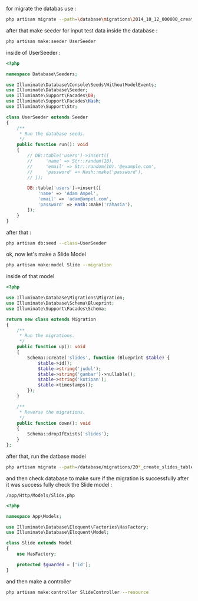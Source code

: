 for migrate the databas use : 
```bash
php artisan migrate --path=\database\migrations\2014_10_12_000000_create_users_table.php
```

after that make seeder for input test data inside the database : 
```bash
php artisan make:seeder UserSeeder
```

inside of UserSeeder :
```php
<?php

namespace Database\Seeders;

use Illuminate\Database\Console\Seeds\WithoutModelEvents;
use Illuminate\Database\Seeder;
use Illuminate\Support\Facades\DB;
use Illuminate\Support\Facades\Hash;
use Illuminate\Support\Str;

class UserSeeder extends Seeder
{
    /**
     * Run the database seeds.
     */
    public function run(): void
    {
        // DB::table('users')->insert([
        //     'name' => Str::random(10),
        //     'email' => Str::random(10).'@example.com',
        //     'password' => Hash::make('password'),
        // ]);

        DB::table('users')->insert([
            'name' => 'Adam Ampel',
            'email' => 'adam@ampel.com',
            'password' => Hash::make('rahasia'),
        ]);
    }
}
```

after that :
```bash
php artisan db:seed --class=UserSeeder
```


ok, now let's make a Slide Model
```bash
php artisan make:model Slide --migration
```

inside of that model 
```php
<?php

use Illuminate\Database\Migrations\Migration;
use Illuminate\Database\Schema\Blueprint;
use Illuminate\Support\Facades\Schema;

return new class extends Migration
{
    /**
     * Run the migrations.
     */
    public function up(): void
    {
        Schema::create('slides', function (Blueprint $table) {
            $table->id();
            $table->string('judul');
            $table->string('gambar')->nullable();
            $table->string('kutipan');
            $table->timestamps();
        });
    }

    /**
     * Reverse the migrations.
     */
    public function down(): void
    {
        Schema::dropIfExists('slides');
    }
};
```

after that, run the datbase model 
```bash
php artisan migrate --path=/database/migrations/20*_create_slides_table.php
```

and then check database to make sure if the migration is successfully
after it was success fully check the Slide model :
```
/app/Http/Models/Slide.php
```
```php
<?php

namespace App\Models;

use Illuminate\Database\Eloquent\Factories\HasFactory;
use Illuminate\Database\Eloquent\Model;

class Slide extends Model
{
    use HasFactory;

    protected $guarded = ['id'];
}
```

and then make a controller 
```bash
php artisan make:controller SlideController --resource
```
